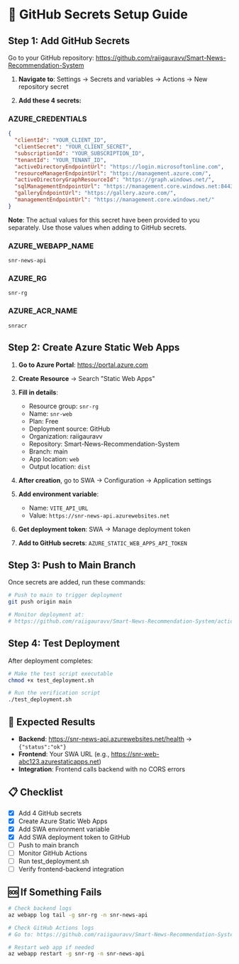 # 🔑 GitHub Secrets Setup Guide

## Step 1: Add GitHub Secrets

Go to your GitHub repository: https://github.com/raiigauravv/Smart-News-Recommendation-System

1. **Navigate to**: Settings → Secrets and variables → Actions → New repository secret

2. **Add these 4 secrets:**

### AZURE_CREDENTIALS
```json
{
  "clientId": "YOUR_CLIENT_ID",
  "clientSecret": "YOUR_CLIENT_SECRET", 
  "subscriptionId": "YOUR_SUBSCRIPTION_ID",
  "tenantId": "YOUR_TENANT_ID",
  "activeDirectoryEndpointUrl": "https://login.microsoftonline.com",
  "resourceManagerEndpointUrl": "https://management.azure.com/",
  "activeDirectoryGraphResourceId": "https://graph.windows.net/",
  "sqlManagementEndpointUrl": "https://management.core.windows.net:8443/",
  "galleryEndpointUrl": "https://gallery.azure.com/",
  "managementEndpointUrl": "https://management.core.windows.net/"
}
```

**Note**: The actual values for this secret have been provided to you separately. Use those values when adding to GitHub secrets.

### AZURE_WEBAPP_NAME
```
snr-news-api
```

### AZURE_RG
```
snr-rg
```

### AZURE_ACR_NAME
```
snracr
```

## Step 2: Create Azure Static Web Apps

1. **Go to Azure Portal**: https://portal.azure.com
2. **Create Resource** → Search "Static Web Apps"
3. **Fill in details**:
   - Resource group: `snr-rg`
   - Name: `snr-web`
   - Plan: Free
   - Deployment source: GitHub
   - Organization: raiigauravv
   - Repository: Smart-News-Recommendation-System
   - Branch: main
   - App location: `web`
   - Output location: `dist`

4. **After creation**, go to SWA → Configuration → Application settings
5. **Add environment variable**:
   - Name: `VITE_API_URL`
   - Value: `https://snr-news-api.azurewebsites.net`

6. **Get deployment token**: SWA → Manage deployment token
7. **Add to GitHub secrets**: `AZURE_STATIC_WEB_APPS_API_TOKEN`

## Step 3: Push to Main Branch

Once secrets are added, run these commands:

```bash
# Push to main to trigger deployment
git push origin main

# Monitor deployment at:
# https://github.com/raiigauravv/Smart-News-Recommendation-System/actions
```

## Step 4: Test Deployment

After deployment completes:

```bash
# Make the test script executable
chmod +x test_deployment.sh

# Run the verification script
./test_deployment.sh
```

## 🎯 Expected Results

- **Backend**: https://snr-news-api.azurewebsites.net/health → `{"status":"ok"}`
- **Frontend**: Your SWA URL (e.g., https://snr-web-abc123.azurestaticapps.net)
- **Integration**: Frontend calls backend with no CORS errors

## 📋 Checklist

- [x] Add 4 GitHub secrets
- [x] Create Azure Static Web Apps
- [x] Add SWA environment variable  
- [x] Add SWA deployment token to GitHub
- [ ] Push to main branch
- [ ] Monitor GitHub Actions
- [ ] Run test_deployment.sh
- [ ] Verify frontend-backend integration

## 🆘 If Something Fails

```bash
# Check backend logs
az webapp log tail -g snr-rg -n snr-news-api

# Check GitHub Actions logs
# Go to: https://github.com/raiigauravv/Smart-News-Recommendation-System/actions

# Restart web app if needed
az webapp restart -g snr-rg -n snr-news-api
```